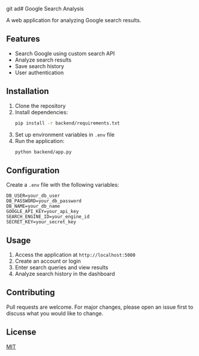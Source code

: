 git ad# Google Search Analysis

A web application for analyzing Google search results.

## Features
- Search Google using custom search API
- Analyze search results
- Save search history
- User authentication

## Installation
1. Clone the repository
2. Install dependencies:
   ```bash
   pip install -r backend/requirements.txt
   ```
3. Set up environment variables in `.env` file
4. Run the application:
   ```bash
   python backend/app.py
   ```

## Configuration
Create a `.env` file with the following variables:
```
DB_USER=your_db_user
DB_PASSWORD=your_db_password
DB_NAME=your_db_name
GOOGLE_API_KEY=your_api_key
SEARCH_ENGINE_ID=your_engine_id
SECRET_KEY=your_secret_key
```

## Usage
1. Access the application at `http://localhost:5000`
2. Create an account or login
3. Enter search queries and view results
4. Analyze search history in the dashboard

## Contributing
Pull requests are welcome. For major changes, please open an issue first to discuss what you would like to change.

## License
[MIT](https://choosealicense.com/licenses/mit/)

